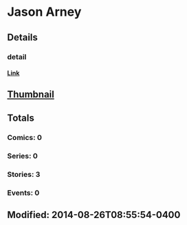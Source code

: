 # Jason  Arney 
## Details
### detail
#### [Link](http://marvel.com/comics/creators/12413/jason_arney?utm_campaign=apiRef&utm_source=225578a89fc76f3d20fbffda5d17a88d)
## [Thumbnail](http://i.annihil.us/u/prod/marvel/i/mg/b/40/image_not_available.jpg)
## Totals
### Comics: 0
### Series: 0
### Stories: 3
### Events: 0
## Modified: 2014-08-26T08:55:54-0400